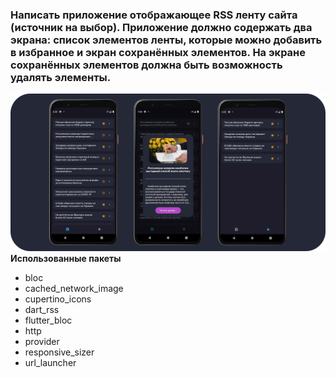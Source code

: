 ### Написать приложение отображающее RSS ленту сайта (источник на выбор). Приложение должно содержать два экрана: список элементов ленты, которые можно добавить в избранное и экран сохранённых элементов. На экране сохранённых элементов должна быть возможность удалять элементы.
![Alt text](screenshots/1.png)
**Использованные пакеты**
- bloc
- cached_network_image
- cupertino_icons
- dart_rss
- flutter_bloc
- http
- provider
- responsive_sizer
- url_launcher
